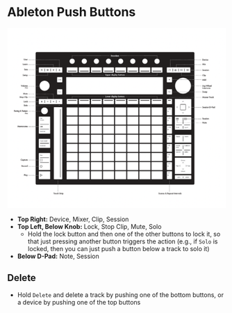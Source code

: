 # Ableton Push Buttons

![Buttons](assets/ableton-push-buttons.png)

- **Top Right:** Device, Mixer, Clip, Session
- **Top Left, Below Knob:** Lock, Stop Clip, Mute, Solo
    - Hold the lock button and then one of the other buttons to lock it, so that just pressing another button triggers the action (e.g., if `Solo` is locked, then you can just push a button below a track to solo it)
- **Below D-Pad:** Note, Session

## Delete

- Hold `Delete` and delete a track by pushing one of the bottom buttons, or a device by pushing one of the top buttons
